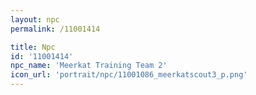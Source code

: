 ```yaml
---
layout: npc
permalink: /11001414

title: Npc
id: '11001414'
npc_name: 'Meerkat Training Team 2'
icon_url: 'portrait/npc/11001086_meerkatscout3_p.png'
---
```

